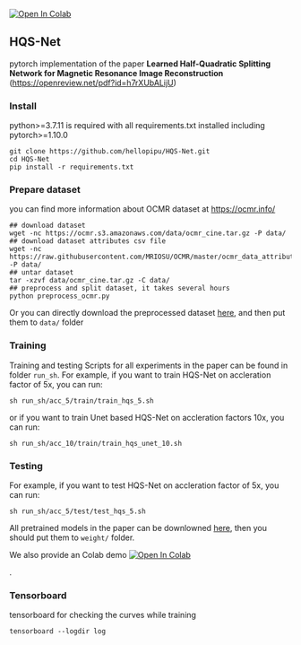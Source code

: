 [![Open In Colab](https://colab.research.google.com/assets/colab-badge.svg)](https://colab.research.google.com/gist/hellopipu/434860fccdc7cd67278f079c41bbc7e1/demo_hqsnet_single_coil_cardiac_mr_reconstruction.ipynb)

## HQS-Net

pytorch implementation of the paper **Learned Half-Quadratic Splitting Network for Magnetic Resonance Image
Reconstruction** (https://openreview.net/pdf?id=h7rXUbALijU)

### Install

python>=3.7.11 is required with all requirements.txt installed including pytorch>=1.10.0

```shell
git clone https://github.com/hellopipu/HQS-Net.git
cd HQS-Net
pip install -r requirements.txt
```

### Prepare dataset

you can find more information about OCMR dataset at https://ocmr.info/

```shell
## download dataset
wget -nc https://ocmr.s3.amazonaws.com/data/ocmr_cine.tar.gz -P data/
## download dataset attributes csv file
wget -nc https://raw.githubusercontent.com/MRIOSU/OCMR/master/ocmr_data_attributes.csv -P data/
## untar dataset 
tar -xzvf data/ocmr_cine.tar.gz -C data/
## preprocess and split dataset, it takes several hours
python preprocess_ocmr.py
```

Or you can directly download the preprocessed dataset [here](https://github.com/hellopipu/HQS-Net/releases/tag/v0.0),
and then put them to `data/` folder

### Training

Training and testing Scripts for all experiments in the paper can be found in folder `run_sh`. For example, if you want
to train HQS-Net on accleration factor of 5x, you can run:

```shell
sh run_sh/acc_5/train/train_hqs_5.sh
```

or if you want to train Unet based HQS-Net on accleration factors 10x, you can run:

```shell
sh run_sh/acc_10/train/train_hqs_unet_10.sh
```

### Testing

For example, if you want to test HQS-Net on accleration factor of 5x, you can run:

```shell
sh run_sh/acc_5/test/test_hqs_5.sh
```

All pretrained models in the paper can be downlowned [here](https://github.com/hellopipu/HQS-Net/releases/tag/v0.0),
then you should put them to `weight/` folder.

We also provide an Colab
demo [![Open In Colab](https://colab.research.google.com/assets/colab-badge.svg)](https://colab.research.google.com/gist/hellopipu/434860fccdc7cd67278f079c41bbc7e1/demo_hqsnet_single_coil_cardiac_mr_reconstruction.ipynb)

.

### Tensorboard

tensorboard for checking the curves while training

```shell
tensorboard --logdir log
```